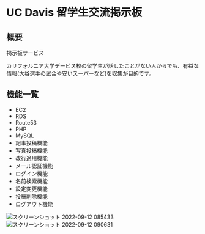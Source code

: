 # UC Davis 留学生交流掲示板

## 概要

掲示板サービス

カリフォルニア大学デービス校の留学生が話したことがない人からでも、有益な情報(大谷選手の試合や安いスーパーなど)を収集が目的です。

## 機能一覧

- EC2
- RDS
- Route53
- PHP
- MySQL
- 記事投稿機能
- 写真投稿機能
- 改行適用機能
- メール認証機能
- ログイン機能
- 名前検索機能
- 設定変更機能
- 投稿削除機能
- ログアウト機能

![スクリーンショット 2022-09-12 085433](https://user-images.githubusercontent.com/78911947/189554799-c496f743-bae7-47b1-b78a-5eeb2c95d332.jpg)
![スクリーンショット 2022-09-12 090631](https://user-images.githubusercontent.com/78911947/189554973-3998052d-9eca-43d9-b914-2a5a20848e53.jpg)

